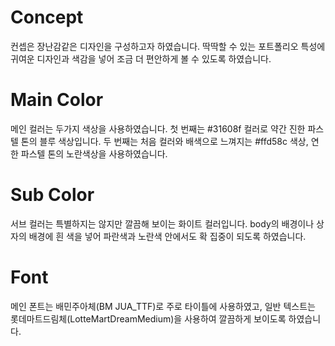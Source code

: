 # Concept
컨셉은 장난감같은 디자인을 구성하고자 하였습니다. 딱딱할 수 있는 포트폴리오 특성에 귀여운 디자인과 색감을 넣어
조금 더 편안하게 볼 수 있도록 하였습니다.

# Main Color
메인 컬러는 두가지 색상을 사용하였습니다.
첫 번째는 #31608f 컬러로 약간 진한 파스텔 톤의 블루 색상입니다.
두 번째는 처음 컬러와 배색으로 느껴지는 #ffd58c 색상, 연한 파스텔 톤의 노란색상을 사용하였습니다.

# Sub Color
서브 컬러는 특별하지는 않지만 깔끔해 보이는 화이트 컬러입니다.
body의 배경이나 상자의 배경에 흰 색을 넣어 파란색과 노란색 안에서도 확 집중이 되도록 하였습니다.

# Font
메인 폰트는 배민주아체(BM JUA_TTF)로 주로 타이틀에 사용하였고, 일반 텍스트는 롯데마트드림체(LotteMartDreamMedium)을 사용하여 깔끔하게
보이도록 하였습니다.
